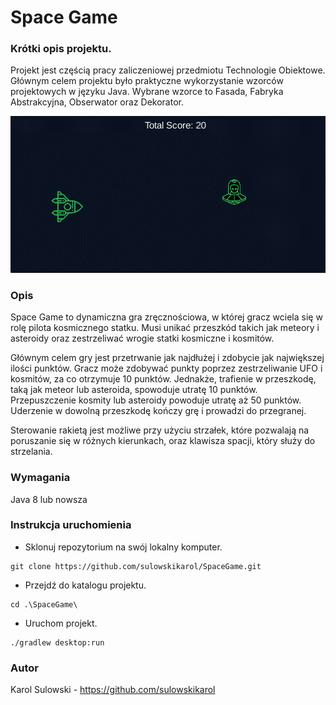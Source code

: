 # Space Game

### Krótki opis projektu.

Projekt jest częścią pracy zaliczeniowej przedmiotu Technologie Obiektowe. 
Głównym celem projektu było praktyczne wykorzystanie wzorców projektowych w języku Java. Wybrane wzorce to Fasada, Fabryka Abstrakcyjna, Obserwator oraz Dekorator.

![](DEMO.gif)

### Opis

Space Game to dynamiczna gra zręcznościowa, w której gracz wciela się w rolę pilota kosmicznego statku. 
Musi unikać przeszkód takich jak meteory i asteroidy oraz zestrzeliwać wrogie statki kosmiczne i kosmitów.

Głównym celem gry jest przetrwanie jak najdłużej i zdobycie jak największej ilości punktów. Gracz może zdobywać punkty 
poprzez zestrzeliwanie UFO i kosmitów, za co otrzymuje 10 punktów. Jednakże, trafienie w przeszkodę, taką jak meteor lub asteroida, 
spowoduje utratę 10 punktów. Przepuszczenie kosmity lub asteroidy powoduje utratę aż 50 punktów. Uderzenie w dowolną przeszkodę kończy grę i prowadzi do przegranej.

Sterowanie rakietą jest możliwe przy użyciu strzałek, które pozwalają na poruszanie się w różnych kierunkach, oraz klawisza spacji, który służy do strzelania.

### Wymagania
Java 8 lub nowsza

### Instrukcja uruchomienia
- Sklonuj repozytorium na swój lokalny komputer.
```
git clone https://github.com/sulowskikarol/SpaceGame.git
```
- Przejdź do katalogu projektu.
```
cd .\SpaceGame\
```
- Uruchom projekt.
```
./gradlew desktop:run
```

### Autor
Karol Sulowski - https://github.com/sulowskikarol
